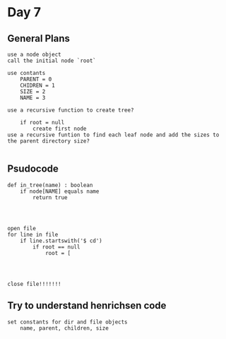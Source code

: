 # Day 7

## General Plans
```
use a node object
call the initial node `root`
		
use contants 
	PARENT = 0
	CHIDREN = 1
	SIZE = 2
	NAME = 3

use a recursive function to create tree?
	
	if root = null
		create first node
use a recursive funtion to find each leaf node and add the sizes to the parent directory size?


```

## Psudocode
```
def in_tree(name) : boolean
	if node[NAME] equals name
		return true
	
		


open file
for line in file 
	if line.startswith('$ cd')
		if root == null
			root = [
	



close file!!!!!!!
```


## Try to understand henrichsen code
```
set constants for dir and file objects
	name, parent, children, size

```
